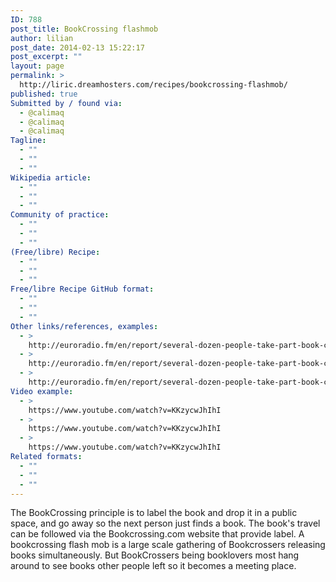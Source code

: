 ```yaml
---
ID: 788
post_title: BookCrossing flashmob
author: lilian
post_date: 2014-02-13 15:22:17
post_excerpt: ""
layout: page
permalink: >
  http://liric.dreamhosters.com/recipes/bookcrossing-flashmob/
published: true
Submitted by / found via:
  - @calimaq
  - @calimaq
  - @calimaq
Tagline:
  - ""
  - ""
  - ""
Wikipedia article:
  - ""
  - ""
  - ""
Community of practice:
  - ""
  - ""
  - ""
(Free/libre) Recipe:
  - ""
  - ""
  - ""
Free/libre Recipe GitHub format:
  - ""
  - ""
  - ""
Other links/references, examples:
  - >
    http://euroradio.fm/en/report/several-dozen-people-take-part-book-crossing-flash-mob-photo-118069
  - >
    http://euroradio.fm/en/report/several-dozen-people-take-part-book-crossing-flash-mob-photo-118069
  - >
    http://euroradio.fm/en/report/several-dozen-people-take-part-book-crossing-flash-mob-photo-118069
Video example:
  - >
    https://www.youtube.com/watch?v=KKzycwJhIhI
  - >
    https://www.youtube.com/watch?v=KKzycwJhIhI
  - >
    https://www.youtube.com/watch?v=KKzycwJhIhI
Related formats:
  - ""
  - ""
  - ""
---
```

The BookCrossing principle is to label the book and drop it in a public space, and go away so the next person just finds a book. The book's travel can be followed via the Bookcrossing.com website that provide label. A bookcrossing flash mob is a large scale gathering of Bookcrossers releasing books simultaneously.  But BookCrossers being booklovers most hang around to see books other people left so it becomes a meeting place.